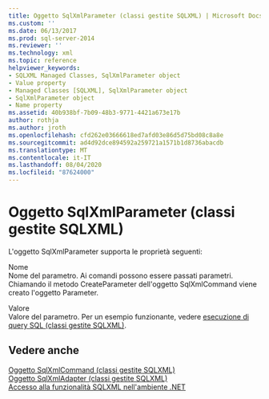 ```yaml
---
title: Oggetto SqlXmlParameter (classi gestite SQLXML) | Microsoft Docs
ms.custom: ''
ms.date: 06/13/2017
ms.prod: sql-server-2014
ms.reviewer: ''
ms.technology: xml
ms.topic: reference
helpviewer_keywords:
- SQLXML Managed Classes, SqlXmlParameter object
- Value property
- Managed Classes [SQLXML], SqlXmlParameter object
- SqlXmlParameter object
- Name property
ms.assetid: 40b938bf-7b09-48b3-9771-4421a673e17b
author: rothja
ms.author: jroth
ms.openlocfilehash: cfd262e03666618ed7afd03e86d5d75bd08c8a8e
ms.sourcegitcommit: ad4d92dce894592a259721a1571b1d8736abacdb
ms.translationtype: MT
ms.contentlocale: it-IT
ms.lasthandoff: 08/04/2020
ms.locfileid: "87624000"
---
```

# <a name="sqlxmlparameter-object-sqlxml-managed-classes"></a>Oggetto SqlXmlParameter (classi gestite SQLXML)
  L'oggetto SqlXmlParameter supporta le proprietà seguenti:  
  
 Nome  
 Nome del parametro. Ai comandi possono essere passati parametri. Chiamando il metodo CreateParameter dell'oggetto SqlXmlCommand viene creato l'oggetto Parameter.  
  
 Valore  
 Valore del parametro. Per un esempio funzionante, vedere [esecuzione di query SQL &#40;classi gestite SQLXML&#41;](sqlxml-4-0-net-framework-support-managed-classes.md).  
  
## <a name="see-also"></a>Vedere anche  
 [Oggetto SqlXmlCommand &#40;classi gestite SQLXML&#41;](sqlxml-managed-classes-sqlxmlcommand-object.md)   
 [Oggetto SqlXmlAdapter &#40;classi gestite SQLXML&#41;](sqlxml-managed-classes-sqlxmladapter-object.md)   
 [Accesso alla funzionalità SQLXML nell'ambiente .NET](accessing-sqlxml-functionality-in-the-net-environment.md)  
  
  
